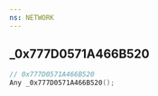 ```yaml
---
ns: NETWORK
---
```

## _0x777D0571A466B520

```c
// 0x777D0571A466B520
Any _0x777D0571A466B520();
```

